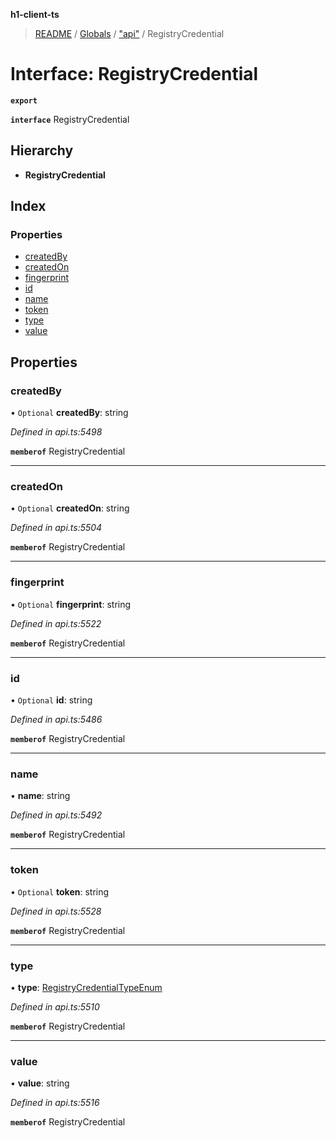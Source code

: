 **h1-client-ts**

> [README](../README.md) / [Globals](../globals.md) / ["api"](../modules/_api_.md) / RegistryCredential

# Interface: RegistryCredential

**`export`** 

**`interface`** RegistryCredential

## Hierarchy

* **RegistryCredential**

## Index

### Properties

* [createdBy](_api_.registrycredential.md#createdby)
* [createdOn](_api_.registrycredential.md#createdon)
* [fingerprint](_api_.registrycredential.md#fingerprint)
* [id](_api_.registrycredential.md#id)
* [name](_api_.registrycredential.md#name)
* [token](_api_.registrycredential.md#token)
* [type](_api_.registrycredential.md#type)
* [value](_api_.registrycredential.md#value)

## Properties

### createdBy

• `Optional` **createdBy**: string

*Defined in api.ts:5498*

**`memberof`** RegistryCredential

___

### createdOn

• `Optional` **createdOn**: string

*Defined in api.ts:5504*

**`memberof`** RegistryCredential

___

### fingerprint

• `Optional` **fingerprint**: string

*Defined in api.ts:5522*

**`memberof`** RegistryCredential

___

### id

• `Optional` **id**: string

*Defined in api.ts:5486*

**`memberof`** RegistryCredential

___

### name

•  **name**: string

*Defined in api.ts:5492*

**`memberof`** RegistryCredential

___

### token

• `Optional` **token**: string

*Defined in api.ts:5528*

**`memberof`** RegistryCredential

___

### type

•  **type**: [RegistryCredentialTypeEnum](../enums/_api_.registrycredentialtypeenum.md)

*Defined in api.ts:5510*

**`memberof`** RegistryCredential

___

### value

•  **value**: string

*Defined in api.ts:5516*

**`memberof`** RegistryCredential
